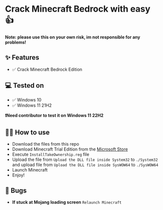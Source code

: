 # Crack Minecraft Bedrock with easy 👍

**Note: please use this on your own risk, im not responsible for any problems!**

## ✨ Features

- ✅ Crack Minecraft Bedrock Edition

## 💻 Tested on

- ✅ Windows 10
- ✅ Windows 11 21H2

**❗Need contributor to test it on Windows 11 22H2**

## 💁‍♀️ How to use

- Download the files from this repo
- Download Minecraft Trial Edition from the [Microsoft Store](https://apps.microsoft.com/store/detail/minecraft-for-windows/9nblggh2jhxj?hl=en-us&gl=us)
- Execute `InstallTakeOwnership.reg` file
- Upload the file from `Upload the DLL file inside System32` to `./System32` and upload file from `Upload the DLL file inside SysWOW64` to `./SysWOW64`
- Launch Minecraft
- Enjoy!

## 🐛 Bugs

- **If stuck at Mojang loading screen** `Relaunch Minecraft`
